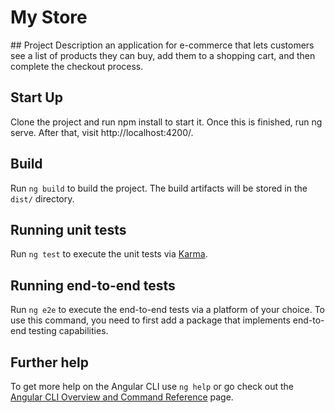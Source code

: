 # My Store

## Project Description
an application for e-commerce that lets customers see a list of products they can buy, add them to a shopping cart, and then complete the checkout process.

## Start Up
Clone the project and run npm install to start it. Once this is finished, run ng serve. After that, visit http://localhost:4200/.

## Build

Run `ng build` to build the project. The build artifacts will be stored in the `dist/` directory.

## Running unit tests

Run `ng test` to execute the unit tests via [Karma](https://karma-runner.github.io).

## Running end-to-end tests

Run `ng e2e` to execute the end-to-end tests via a platform of your choice. To use this command, you need to first add a package that implements end-to-end testing capabilities.

## Further help

To get more help on the Angular CLI use `ng help` or go check out the [Angular CLI Overview and Command Reference](https://angular.io/cli) page.

